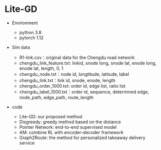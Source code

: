 # Lite-GD

- Environment
  - python 3.8
  - pytorch 1.12

- Sim data
  - R1-link.csv：original data for the Chengdu road network
  - chengdu_link_feature.txt: linkid, snode long, snode lat, enode long, enode lat, length, 0, 1
  - chengdu_node.txt：node id, longtitude, latitude, label
  - chengdu_link.txt：link id, snode, enode, length
  - chengdu_order_1000.txt: order id, edge list, ratio list
  - chengdu_label_1000.txt：order id, sequence, determined edge, node_path, edge_path, route_length
- code
  - Lite-GD: our proposed method
  - Disgreedy: greedy method based on the distance
  - Pointer Network: end-to-end supervised model
  - AM: combine RL with encoder-decoder framework
  - Graph2Route: the method for personalized takeaway delivery service
